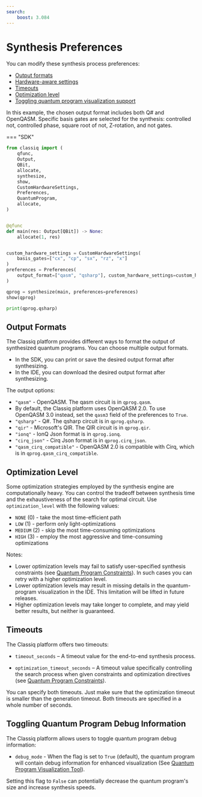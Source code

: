 ```yaml
---
search:
    boost: 3.084
---
```


# Synthesis Preferences

You can modify these synthesis process preferences:

-   [Output formats](#output-formats)
-   [Hardware-aware settings](hardware-aware-synthesis.md)
-   [Timeouts](#timeouts)
-   [Optimization level](#optimization-level)
-   [Toggling quantum program visualization support](#toggling-circuit-visualization-support)

In this example, the chosen output format includes both Q# and OpenQASM.
Specific basis gates are selected for the synthesis:
controlled not, controlled phase, square root of not, Z-rotation,
and not gates.

=== "SDK"

```python
from classiq import (
    qfunc,
    Output,
    QBit,
    allocate,
    synthesize,
    show,
    CustomHardwareSettings,
    Preferences,
    QuantumProgram,
    allocate,
)


@qfunc
def main(res: Output[QBit]) -> None:
    allocate(1, res)


custom_hardware_settings = CustomHardwareSettings(
    basis_gates=["cx", "cp", "sx", "rz", "x"]
)
preferences = Preferences(
    output_format=["qasm", "qsharp"], custom_hardware_settings=custom_hardware_settings
)

qprog = synthesize(main, preferences=preferences)
show(qprog)

print(qprog.qsharp)
```

## Output Formats

The Classiq platform provides different ways to format the output of
synthesized quantum programs. You can choose multiple output formats.

-   In the SDK, you can print or save the desired output format after synthesizing.
-   In the IDE, you can download the desired output format after synthesizing.

The output options:

-   `"qasm"` - OpenQASM. The qasm circuit is in `qprog.qasm`.
-   By default, the Classiq platform uses OpenQASM 2.0. To use OpenQASM 3.0 instead, set the
    `qasm3` field of the preferences to `True`.
-   `"qsharp"` - Q#. The qsharp circuit is in `qprog.qsharp`.
-   `"qir"` - Microsoft's QIR. The QIR circuit is in `qprog.qir`.
-   `"ionq"` - IonQ Json format is in `qprog.ionq`.
-   `"cirq_json"` - Cirq Json format is in `qprog.cirq_json`.
-   `"qasm_cirq_compatible"` - OpenQASM 2.0 is compatible with Cirq, which is in `qprog.qasm_cirq_compatible`.

## Optimization Level

Some optimization strategies employed by the synthesis engine are computationally heavy.
You can control the tradeoff between synthesis time and the exhaustiveness of the search for
optimal circuit. Use `optimization_level` with the following values:

-   `NONE` (0) - take the most time-efficient path
-   `LOW` (1) - perform only light-optimizations
-   `MEDIUM` (2) - skip the most time-consuming optimizations
-   `HIGH` (3) - employ the most aggressive and time-consuming optimizations

Notes:

-   Lower optimization levels may fail to satisfy user-specified synthesis constraints
    (see [Quantum Program Constraints](constraints.md#optimization-parameter)). In such cases you can retry with a higher
    optimization level.
-   Lower optimization levels may result in missing details in the quantum-program visualization
    in the IDE. This limitation will be lifted in future releases.
-   Higher optimization levels may take longer to complete, and may yield better results, but
    neither is guaranteed.

## Timeouts

The Classiq platform offers two timeouts:

-   `timeout_seconds` – A timeout value for the end-to-end synthesis process.

-   `optimization_timeout_seconds` – A timeout value specifically controlling the search process
    when given constraints and optimization directives
    (see [Quantum Program Constraints](constraints.md#optimization-parameter)).

You can specify both timeouts. Just make sure that the optimization timeout is
smaller than the generation timeout. Both timeouts are specified in a whole number of seconds.

## Toggling Quantum Program Debug Information

The Classiq platform allows users to toggle quantum program debug information:

-   `debug_mode` - When the flag is set to `True` (default), the quantum program
    will contain debug information for enhanced visualization (See [Quantum
    Program Visualization Tool](../analysis/visualization-of-quantum-programs.md)).

Setting this flag to `False` can potentially decrease the quantum program's size
and increase synthesis speeds.
